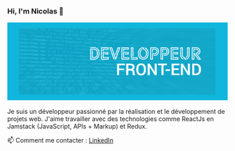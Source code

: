### Hi, I'm Nicolas 👋
<img src="banneer.jpg" />
 
 Je suis un développeur passionné par la réalisation et le développement de projets web. J'aime travailler avec des technologies comme ReactJs en Jamstack (JavaScript, APIs + Markup) et Redux.
 
<!--  J'ai eu l'occasion de faire mes armes à l'université de Lille où j'ai participé à un projet de gestionnaire de réservation de salles de travail au sein de la bibliothéque universitaire. -->
 
📫 Comment me contacter : [LinkedIn](https://www.linkedin.com/in/nicolasdlb)
<!-- ### Bonjour et bienvenue 👋

Vous voici chez moi, dans mon laboratoire.

📫 Comment me contacter : [LinkedIn](www.linkedin.com/in/nicolasdlb)

### 🦥 Qui suis-je ?
Je suis un développeur passionné, déterminé et investi. Je travaille sur des projets qui me parlent, dans des équipes bienveillantes où exigeance rime avec bonne ambiance.

J'ai eu l'occasion de faire mes armes à l'université de Lille dans laquelle j'ai pu participer à la naissance d'un très beau projet autant d'un point de vue de l'élaboration que de sa construction.

### Mes compétences
#### Techniques
🔭 Les technos avec lesquelles je travaille:

 
React  
Redux  
Typescript  
NodeJS  
Jest/Enzyme  
Firebase
 -->
